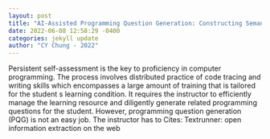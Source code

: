 ```yaml
--- 
layout: post 
title: "AI-Assisted Programming Question Generation: Constructing Semantic Networks of Programming Knowledge by Local Knowledge Graph and Abstract Syntax Tree" 
date: 2022-06-08 12:58:29 -0400 
categories: jekyll update 
author: "CY Chung - 2022" 
--- 
```

Persistent self-assessment is the key to proficiency in computer programming. The process involves distributed practice of code tracing and writing skills which encompasses a large amount of training that is tailored for the student s learning condition. It requires the instructor to efficiently manage the learning resource and diligently generate related programming questions for the student. However, programming question generation (PQG) is not an easy job. The instructor has to Cites: Textrunner: open information extraction on the web